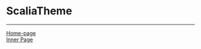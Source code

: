 # ScaliaTheme
----------------
[Home-page](https://sreenath124.github.io/ScaliaTheme/index.html)<br/>
[Inner Page](https://sreenath124.github.io/ScaliaTheme/splash.html)